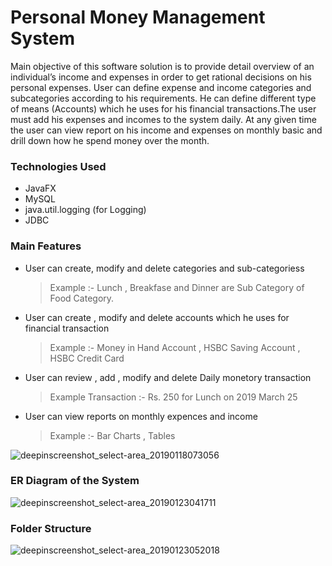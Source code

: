 # Personal Money Management System

Main objective of this software solution is to provide detail overview of an individual’s income and expenses in order to get rational decisions on his personal expenses. User can define expense and income categories and subcategories according to his requirements. He can define different type of means (Accounts) which he uses for his financial transactions.The user must add his expenses and incomes to the system daily. At any given time the user can view report on his income and expenses on monthly basic and drill down how he spend money over the month.

### Technologies Used

* JavaFX
* MySQL
* java.util.logging (for Logging)
* JDBC 

### Main Features

* User can create, modify and delete categories and sub-categoriess

    >  Example :- Lunch , Breakfase and Dinner are Sub Category of Food Category.

* User can create , modify and delete accounts which he uses for financial transaction

    > Example :- Money in Hand Account , HSBC Saving Account , HSBC Credit Card

* User can review , add , modify and delete Daily monetory transaction 

    > Example Transaction :- Rs. 250 for Lunch on 2019 March 25
    
* User can view reports on monthly expences and income 

    > Example :- Bar Charts , Tables 
    
![deepinscreenshot_select-area_20190118073056](https://user-images.githubusercontent.com/46773071/51360869-71cac500-1af3-11e9-9e02-b4216653a682.png)
    
### ER Diagram of the System

![deepinscreenshot_select-area_20190123041711](https://user-images.githubusercontent.com/46773071/51571000-cb9e0700-1ec6-11e9-93a3-24afc2f6f82c.png)

### Folder Structure

![deepinscreenshot_select-area_20190123052018](https://user-images.githubusercontent.com/46773071/51573359-e7a5a680-1ece-11e9-9624-52938e54277d.png)

